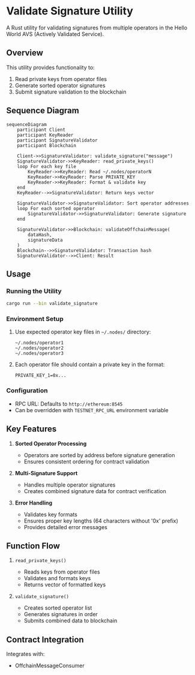 # Validate Signature Utility

A Rust utility for validating signatures from multiple operators in the Hello World AVS (Actively Validated Service).

## Overview

This utility provides functionality to:
1. Read private keys from operator files
2. Generate sorted operator signatures
3. Submit signature validation to the blockchain

## Sequence Diagram

```mermaid
sequenceDiagram
    participant Client
    participant KeyReader
    participant SignatureValidator
    participant Blockchain

    Client->>SignatureValidator: validate_signature("message")
    SignatureValidator->>KeyReader: read_private_keys()
    loop For each key file
        KeyReader->>KeyReader: Read ~/.nodes/operatorN
        KeyReader->>KeyReader: Parse PRIVATE_KEY
        KeyReader->>KeyReader: Format & validate key
    end
    KeyReader-->>SignatureValidator: Return keys vector
    
    SignatureValidator->>SignatureValidator: Sort operator addresses
    loop For each sorted operator
        SignatureValidator->>SignatureValidator: Generate signature
    end
    
    SignatureValidator->>Blockchain: validateOffchainMessage(
        dataHash,
        signatureData
    )
    Blockchain-->>SignatureValidator: Transaction hash
    SignatureValidator-->>Client: Result
```

## Usage

### Running the Utility

```bash
cargo run --bin validate_signature
```

### Environment Setup

1. Use expected operator key files in `~/.nodes/` directory:
   ```
   ~/.nodes/operator1
   ~/.nodes/operator2
   ~/.nodes/operator3
   ```

2. Each operator file should contain a private key in the format:
   ```
   PRIVATE_KEY_1=0x...
   ```

### Configuration

- RPC URL: Defaults to `http://ethereum:8545`
- Can be overridden with `TESTNET_RPC_URL` environment variable

## Key Features

1. **Sorted Operator Processing**
   - Operators are sorted by address before signature generation
   - Ensures consistent ordering for contract validation

2. **Multi-Signature Support**
   - Handles multiple operator signatures
   - Creates combined signature data for contract verification

3. **Error Handling**
   - Validates key formats
   - Ensures proper key lengths (64 characters without '0x' prefix)
   - Provides detailed error messages

## Function Flow

1. `read_private_keys()`
   - Reads keys from operator files
   - Validates and formats keys
   - Returns vector of formatted keys

2. `validate_signature()`
   - Creates sorted operator list
   - Generates signatures in order
   - Submits combined data to blockchain

## Contract Integration

Integrates with:
- OffchainMessageConsumer